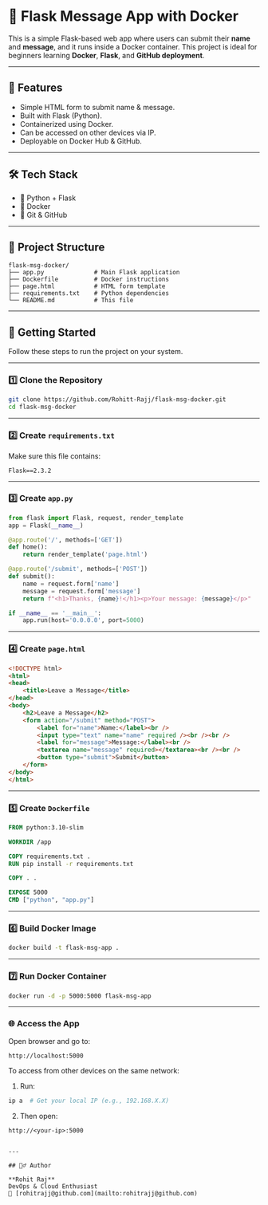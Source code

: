# 📨 Flask Message App with Docker

This is a simple Flask-based web app where users can submit their **name** and **message**, and it runs inside a Docker container. This project is ideal for beginners learning **Docker**, **Flask**, and **GitHub deployment**.

---

## 📌 Features

* Simple HTML form to submit name & message.
* Built with Flask (Python).
* Containerized using Docker.
* Can be accessed on other devices via IP.
* Deployable on Docker Hub & GitHub.

---

## 🛠️ Tech Stack

* 🐍 Python + Flask
* 🐳 Docker
* 🧰 Git & GitHub

---

## 📁 Project Structure

```
flask-msg-docker/
├── app.py              # Main Flask application
├── Dockerfile          # Docker instructions
├── page.html           # HTML form template
├── requirements.txt    # Python dependencies
└── README.md           # This file
```

---

## 🚀 Getting Started

Follow these steps to run the project on your system.

---

### 1️⃣ Clone the Repository

```bash
git clone https://github.com/Rohitt-Rajj/flask-msg-docker.git
cd flask-msg-docker
```

---

### 2️⃣ Create `requirements.txt`

Make sure this file contains:

```text
Flask==2.3.2
```

---

### 3️⃣ Create `app.py`

```python
from flask import Flask, request, render_template
app = Flask(__name__)

@app.route('/', methods=['GET'])
def home():
    return render_template('page.html')

@app.route('/submit', methods=['POST'])
def submit():
    name = request.form['name']
    message = request.form['message']
    return f"<h1>Thanks, {name}!</h1><p>Your message: {message}</p>"

if __name__ == '__main__':
    app.run(host='0.0.0.0', port=5000)
```

---

### 4️⃣ Create `page.html`

```html
<!DOCTYPE html>
<html>
<head>
    <title>Leave a Message</title>
</head>
<body>
    <h2>Leave a Message</h2>
    <form action="/submit" method="POST">
        <label for="name">Name:</label><br />
        <input type="text" name="name" required /><br /><br />
        <label for="message">Message:</label><br />
        <textarea name="message" required></textarea><br /><br />
        <button type="submit">Submit</button>
    </form>
</body>
</html>
```

---

### 5️⃣ Create `Dockerfile`

```dockerfile
FROM python:3.10-slim

WORKDIR /app

COPY requirements.txt .
RUN pip install -r requirements.txt

COPY . .

EXPOSE 5000
CMD ["python", "app.py"]
```

---

### 6️⃣ Build Docker Image

```bash
docker build -t flask-msg-app .
```

---

### 7️⃣ Run Docker Container

```bash
docker run -d -p 5000:5000 flask-msg-app
```

---

### 🌐 Access the App

Open browser and go to:

```
http://localhost:5000
```

To access from other devices on the same network:

1. Run:

```bash
ip a  # Get your local IP (e.g., 192.168.X.X)
```

2. Then open:

```
http://<your-ip>:5000
```


```

---

## 🙇‍♂️ Author

**Rohit Raj**
DevOps & Cloud Enthusiast
📧 [rohitrajj@github.com](mailto:rohitrajj@github.com)


